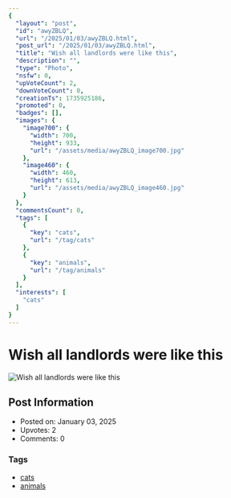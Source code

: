 ```yaml
---
{
  "layout": "post",
  "id": "awyZBLQ",
  "url": "/2025/01/03/awyZBLQ.html",
  "post_url": "/2025/01/03/awyZBLQ.html",
  "title": "Wish all landlords were like this",
  "description": "",
  "type": "Photo",
  "nsfw": 0,
  "upVoteCount": 2,
  "downVoteCount": 0,
  "creationTs": 1735925186,
  "promoted": 0,
  "badges": [],
  "images": {
    "image700": {
      "width": 700,
      "height": 933,
      "url": "/assets/media/awyZBLQ_image700.jpg"
    },
    "image460": {
      "width": 460,
      "height": 613,
      "url": "/assets/media/awyZBLQ_image460.jpg"
    }
  },
  "commentsCount": 0,
  "tags": [
    {
      "key": "cats",
      "url": "/tag/cats"
    },
    {
      "key": "animals",
      "url": "/tag/animals"
    }
  ],
  "interests": [
    "cats"
  ]
}
---
```


# Wish all landlords were like this

![Wish all landlords were like this](/assets/media/awyZBLQ_image700.jpg)

## Post Information

- Posted on: January 03, 2025
- Upvotes: 2
- Comments: 0

### Tags

- [cats](/tag/cats)
- [animals](/tag/animals)
